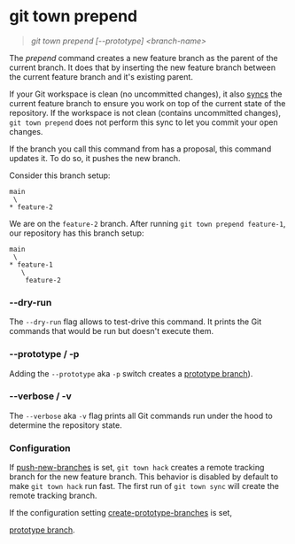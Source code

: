 # git town prepend

> _git town prepend [--prototype] &lt;branch-name&gt;_

The _prepend_ command creates a new feature branch as the parent of the current
branch. It does that by inserting the new feature branch between the current
feature branch and it's existing parent.

If your Git workspace is clean (no uncommitted changes), it also
[syncs](sync.md) the current feature branch to ensure you work on top of the
current state of the repository. If the workspace is not clean (contains
uncommitted changes), `git town prepend` does not perform this sync to let you commit
your open changes.

If the branch you call this command from has a proposal, this command updates
it. To do so, it pushes the new branch.

Consider this branch setup:

```
main
 \
* feature-2
```

We are on the `feature-2` branch. After running `git town prepend feature-1`, our
repository has this branch setup:

```
main
 \
* feature-1
   \
    feature-2
```

### --dry-run

The `--dry-run` flag allows to test-drive this command. It prints the Git
commands that would be run but doesn't execute them.

### --prototype / -p

Adding the `--prototype` aka `-p` switch creates a
[prototype branch](../branch-types.md#prototype-branches)).

### --verbose / -v

The `--verbose` aka `-v` flag prints all Git commands run under the hood to
determine the repository state.

### Configuration

If [push-new-branches](../preferences/push-new-branches.md) is set, `git town hack`
creates a remote tracking branch for the new feature branch. This behavior is
disabled by default to make `git town hack` run fast. The first run of `git town sync`
will create the remote tracking branch.

If the configuration setting
[create-prototype-branches](../preferences/create-prototype-branches.md) is set,

[prototype branch](../branch-types.md#prototype-branches).
